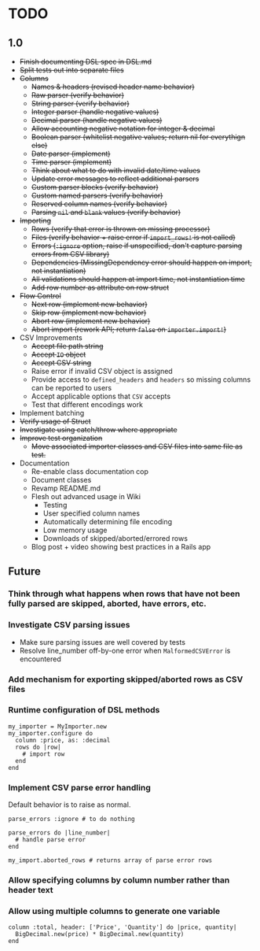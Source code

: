 # TODO

## 1.0
- ~~Finish documenting DSL spec in DSL.md~~
- ~~Split tests out into separate files~~
- ~~Columns~~
  - ~~Names & headers (revised header name behavior)~~
  - ~~Raw parser (verify behavior)~~
  - ~~String parser (verify behavior)~~
  - ~~Integer parser (handle negative values)~~
  - ~~Decimal parser (handle negative values)~~
  - ~~Allow accounting negative notation for integer & decimal~~
  - ~~Boolean parser (whitelist negative values; return nil for everythign else)~~
  - ~~Date parser (implement)~~
  - ~~Time parser (implement)~~
  - ~~Think about what to do with invalid date/time values~~
  - ~~Update error messages to reflect additional parsers~~
  - ~~Custom parser blocks (verify behavior)~~
  - ~~Custom named parsers (verify behavior)~~
  - ~~Reserved column names (verify behavior)~~
  - ~~Parsing `nil` and `blank` values (verify behavior)~~
- ~~Importing~~
  - ~~Rows (verify that error is thrown on missing processor)~~
  - ~~Files (verify behavior + raise error if `import_rows!` is not called)~~
  - ~~Errors (`:ignore` option, raise if unspecified, don't capture parsing errors from CSV library)~~
  - ~~Dependencies (MissingDependency error should happen on import, not instantiation)~~
  - ~~All validations should happen at import time, not instantiation time~~
  - ~~Add row number as attribute on row struct~~
- ~~Flow Control~~
  - ~~Next row (implement new behavior)~~
  - ~~Skip row (implement new behavior)~~
  - ~~Abort row (implement new behavior)~~
  - ~~Abort import (rework API; return `false` on `importer.import!`)~~
- CSV Improvements
  - ~~Accept file path string~~
  - ~~Accept `IO` object~~
  - ~~Accept CSV string~~
  - Raise error if invalid CSV object is assigned
  - Provide access to `defined_headers` and `headers` so missing columns can be reported to users
  - Accept applicable options that `CSV` accepts
  - Test that different encodings work
- Implement batching
- ~~Verify usage of Struct~~
- ~~Investigate using catch/throw where appropriate~~
- ~~Improve test organization~~
  - ~~Move associated importer classes and CSV files into same file as test.~~
- Documentation
  - Re-enable class documentation cop
  - Document classes
  - Revamp README.md
  - Flesh out advanced usage in Wiki
    - Testing
    - User specified column names
    - Automatically determining file encoding
    - Low memory usage
    - Downloads of skipped/aborted/errored rows
  - Blog post + video showing best practices in a Rails app

## Future

### Think through what happens when rows that have not been fully parsed are skipped, aborted, have errors, etc.

### Investigate CSV parsing issues
- Make sure parsing issues are well covered by tests
- Resolve line_number off-by-one error when `MalformedCSVError` is encountered

### Add mechanism for exporting skipped/aborted rows as CSV files

### Runtime configuration of DSL methods

    my_importer = MyImporter.new
    my_importer.configure do
      column :price, as: :decimal
      rows do |row|
        # import row
      end
    end

### Implement CSV parse error handling
Default behavior is to raise as normal.

    parse_errors :ignore # to do nothing

    parse_errors do |line_number|
      # handle parse error
    end

    my_import.aborted_rows # returns array of parse error rows

### Allow specifying columns by column number rather than header text

### Allow using multiple columns to generate one variable

    column :total, header: ['Price', 'Quantity'] do |price, quantity|
      BigDecimal.new(price) * BigDecimal.new(quantity)
    end
